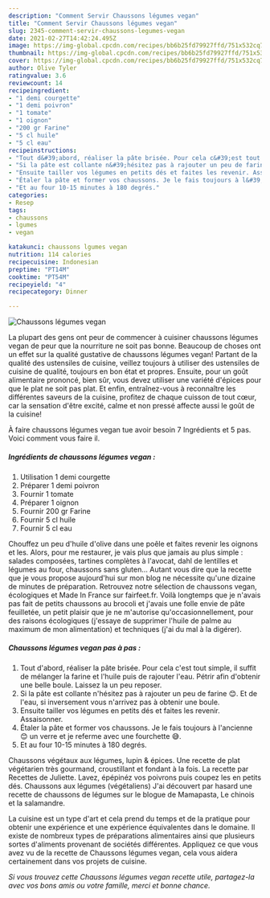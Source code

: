 ```yaml
---
description: "Comment Servir Chaussons légumes vegan"
title: "Comment Servir Chaussons légumes vegan"
slug: 2345-comment-servir-chaussons-legumes-vegan
date: 2021-02-27T14:42:24.495Z
image: https://img-global.cpcdn.com/recipes/bb6b25fd79927ffd/751x532cq70/chaussons-legumes-vegan-photo-principale-de-la-recette.jpg
thumbnail: https://img-global.cpcdn.com/recipes/bb6b25fd79927ffd/751x532cq70/chaussons-legumes-vegan-photo-principale-de-la-recette.jpg
cover: https://img-global.cpcdn.com/recipes/bb6b25fd79927ffd/751x532cq70/chaussons-legumes-vegan-photo-principale-de-la-recette.jpg
author: Olive Tyler
ratingvalue: 3.6
reviewcount: 14
recipeingredient:
- "1 demi courgette"
- "1 demi poivron"
- "1 tomate"
- "1 oignon"
- "200 gr Farine"
- "5 cl huile"
- "5 cl eau"
recipeinstructions:
- "Tout d&#39;abord, réaliser la pâte brisée. Pour cela c&#39;est tout simple, il suffit de mélanger la farine et l&#39;huile puis de rajouter l&#39;eau. Pétrir afin d&#39;obtenir une belle boule. Laissez la un peu reposer."
- "Si la pâte est collante n&#39;hésitez pas à rajouter un peu de farine 😊. Et de l&#39;eau, si inversement vous n&#39;arrivez pas à obtenir une boule."
- "Ensuite tailler vos légumes en petits dés et faites les revenir. Assaisonner."
- "Étaler la pâte et former vos chaussons. Je le fais toujours à l&#39;ancienne 😊 un verre et je referme avec une fourchette 😅."
- "Et au four 10-15 minutes à 180 degrés."
categories:
- Resep
tags:
- chaussons
- lgumes
- vegan

katakunci: chaussons lgumes vegan 
nutrition: 114 calories
recipecuisine: Indonesian
preptime: "PT14M"
cooktime: "PT54M"
recipeyield: "4"
recipecategory: Dinner

---
```



![Chaussons légumes vegan](https://img-global.cpcdn.com/recipes/bb6b25fd79927ffd/751x532cq70/chaussons-legumes-vegan-photo-principale-de-la-recette.jpg)

La plupart des gens ont peur de commencer à cuisiner chaussons légumes vegan de peur que la nourriture ne soit pas bonne. Beaucoup de choses ont un effet sur la qualité gustative de chaussons légumes vegan! Partant de la qualité des ustensiles de cuisine, veillez toujours à utiliser des ustensiles de cuisine de qualité, toujours en bon état et propres. Ensuite, pour un goût alimentaire prononcé, bien sûr, vous devez utiliser une variété d'épices pour que le plat ne soit pas plat. Et enfin, entraînez-vous à reconnaître les différentes saveurs de la cuisine, profitez de chaque cuisson de tout cœur, car la sensation d'être excité, calme et non pressé affecte aussi le goût de la cuisine!

<!--inarticleads1-->

À faire chaussons légumes vegan tue avoir besoin 7 Ingrédients et 5 pas. Voici comment vous faire il.

##### Ingrédients de chaussons légumes vegan :

1. Utilisation 1 demi courgette
1. Préparer 1 demi poivron
1. Fournir 1 tomate
1. Préparer 1 oignon
1. Fournir 200 gr Farine
1. Fournir 5 cl huile
1. Fournir 5 cl eau


Chouffez un peu d&#39;huile d&#39;olive dans une poêle et faites revenir les oignons et les. Alors, pour me restaurer, je vais plus que jamais au plus simple : salades composées, tartines complètes à l&#39;avocat, dahl de lentilles et légumes au four, chaussons sans gluten… Autant vous dire que la recette que je vous propose aujourd&#39;hui sur mon blog ne nécessite qu&#39;une dizaine de minutes de préparation. Retrouvez notre sélection de chaussons vegan, écologiques et Made In France sur fairfeet.fr. Voilà longtemps que je n&#39;avais pas fait de petits chaussons au brocoli et j&#39;avais une folle envie de pâte feuilletée, un petit plaisir que je ne m&#39;autorise qu&#39;occasionnellement, pour des raisons écologiques (j&#39;essaye de supprimer l&#39;huile de palme au maximum de mon alimentation) et techniques (j&#39;ai du mal à la digérer). 

<!--inarticleads2-->

##### Chaussons légumes vegan pas à pas :

1. Tout d&#39;abord, réaliser la pâte brisée. Pour cela c&#39;est tout simple, il suffit de mélanger la farine et l&#39;huile puis de rajouter l&#39;eau. Pétrir afin d&#39;obtenir une belle boule. Laissez la un peu reposer.
1. Si la pâte est collante n&#39;hésitez pas à rajouter un peu de farine 😊. Et de l&#39;eau, si inversement vous n&#39;arrivez pas à obtenir une boule.
1. Ensuite tailler vos légumes en petits dés et faites les revenir. Assaisonner.
1. Étaler la pâte et former vos chaussons. Je le fais toujours à l&#39;ancienne 😊 un verre et je referme avec une fourchette 😅.
1. Et au four 10-15 minutes à 180 degrés.


Chaussons végétaux aux légumes, lupin &amp; épices. Une recette de plat végétarien très gourmand, croustillant et fondant à la fois. La recette par Recettes de Juliette. Lavez, épépinéz vos poivrons puis coupez les en petits dés. Chaussons aux légumes (végétaliens) J&#39;ai découvert par hasard une recette de chaussons de légumes sur le blogue de Mamapasta, Le chinois et la salamandre. 

<!--inarticleads1-->

<p>
La cuisine est un type d'art et cela prend du temps et de la pratique pour obtenir une expérience et une expérience équivalentes dans le domaine. Il existe de nombreux types de préparations alimentaires ainsi que plusieurs sortes d'aliments provenant de sociétés différentes. Appliquez ce que vous avez vu de la recette de Chaussons légumes vegan, cela vous aidera certainement dans vos projets de cuisine.
</p>

<p>
<i>Si vous trouvez cette Chaussons légumes vegan recette utile, partagez-la avec vos bons amis ou votre famille, merci et bonne chance.</i>
</p>
